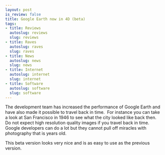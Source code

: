 ```yaml
--- 
layout: post
is_review: false
title: Google Earth now in 4D (beta)
tags: 
- title: Reviews
  autoslug: reviews
  slug: reviews
- title: Raves
  autoslug: raves
  slug: raves
- title: News
  autoslug: news
  slug: news
- title: Internet
  autoslug: internet
  slug: internet
- title: Software
  autoslug: software
  slug: software
---
```


The development team has increased the performance of Google Earth and have also made it possible to travel back in time.  For instance you can take a look at San Francisco in 1946 to see what the city looked like back then.  Do not expect high resolution quality images if you travel back in time.  Google developers can do a lot but they cannot pull off miracles with photography that is years old.

This beta version looks very nice and is as easy to use as the previous version.
